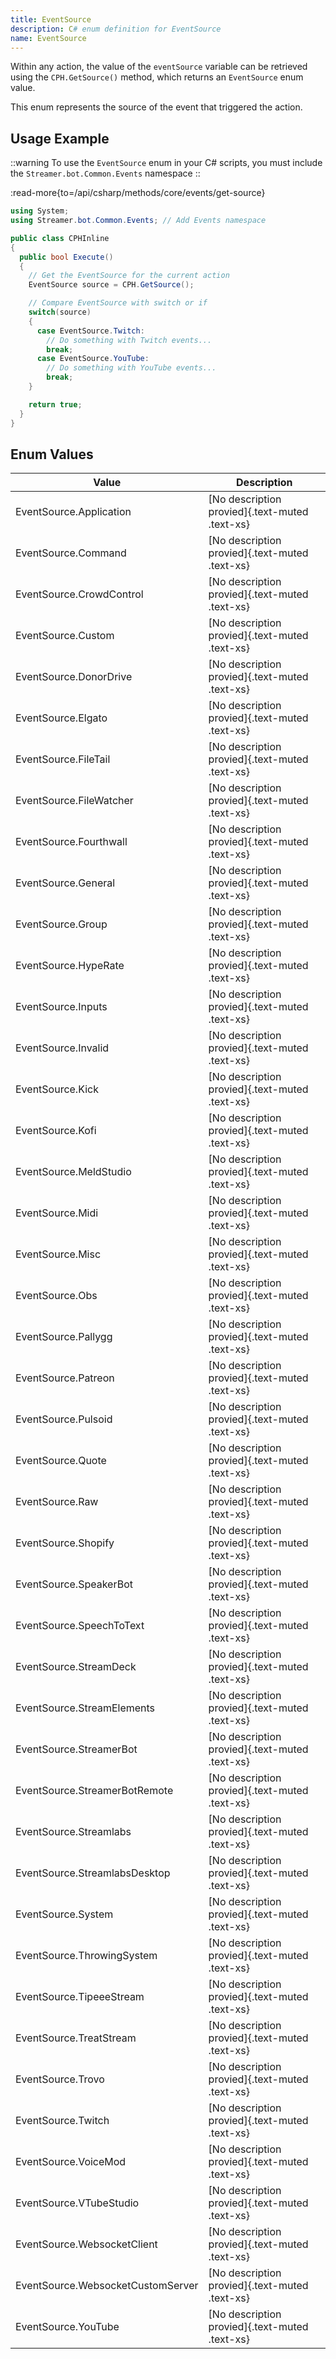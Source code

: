 ```yaml
---
title: EventSource
description: C# enum definition for EventSource
name: EventSource
---
```


Within any action, the value of the `eventSource` variable can be retrieved using the `CPH.GetSource()` method, which returns an `EventSource` enum value.

This enum represents the source of the event that triggered the action.

## Usage Example

::warning
To use the `EventSource` enum in your C# scripts, you must include the `Streamer.bot.Common.Events` namespace
::

:read-more{to=/api/csharp/methods/core/events/get-source}

```csharp
using System;
using Streamer.bot.Common.Events; // Add Events namespace

public class CPHInline
{
  public bool Execute()
  {
    // Get the EventSource for the current action
    EventSource source = CPH.GetSource();

    // Compare EventSource with switch or if
    switch(source)
    {
      case EventSource.Twitch:
        // Do something with Twitch events...
        break;
      case EventSource.YouTube:
        // Do something with YouTube events...
        break;
    }

    return true;
  }
}
```

## Enum Values

| Value                             | Description                                    |
| --------------------------------- | ---------------------------------------------- |
| EventSource.Application           | [No description provied]{.text-muted .text-xs} |
| EventSource.Command               | [No description provied]{.text-muted .text-xs} |
| EventSource.CrowdControl          | [No description provied]{.text-muted .text-xs} |
| EventSource.Custom                | [No description provied]{.text-muted .text-xs} |
| EventSource.DonorDrive            | [No description provied]{.text-muted .text-xs} |
| EventSource.Elgato                | [No description provied]{.text-muted .text-xs} |
| EventSource.FileTail              | [No description provied]{.text-muted .text-xs} |
| EventSource.FileWatcher           | [No description provied]{.text-muted .text-xs} |
| EventSource.Fourthwall            | [No description provied]{.text-muted .text-xs} |
| EventSource.General               | [No description provied]{.text-muted .text-xs} |
| EventSource.Group                 | [No description provied]{.text-muted .text-xs} |
| EventSource.HypeRate              | [No description provied]{.text-muted .text-xs} |
| EventSource.Inputs                | [No description provied]{.text-muted .text-xs} |
| EventSource.Invalid               | [No description provied]{.text-muted .text-xs} |
| EventSource.Kick                  | [No description provied]{.text-muted .text-xs} |
| EventSource.Kofi                  | [No description provied]{.text-muted .text-xs} |
| EventSource.MeldStudio            | [No description provied]{.text-muted .text-xs} |
| EventSource.Midi                  | [No description provied]{.text-muted .text-xs} |
| EventSource.Misc                  | [No description provied]{.text-muted .text-xs} |
| EventSource.Obs                   | [No description provied]{.text-muted .text-xs} |
| EventSource.Pallygg               | [No description provied]{.text-muted .text-xs} |
| EventSource.Patreon               | [No description provied]{.text-muted .text-xs} |
| EventSource.Pulsoid               | [No description provied]{.text-muted .text-xs} |
| EventSource.Quote                 | [No description provied]{.text-muted .text-xs} |
| EventSource.Raw                   | [No description provied]{.text-muted .text-xs} |
| EventSource.Shopify               | [No description provied]{.text-muted .text-xs} |
| EventSource.SpeakerBot            | [No description provied]{.text-muted .text-xs} |
| EventSource.SpeechToText          | [No description provied]{.text-muted .text-xs} |
| EventSource.StreamDeck            | [No description provied]{.text-muted .text-xs} |
| EventSource.StreamElements        | [No description provied]{.text-muted .text-xs} |
| EventSource.StreamerBot           | [No description provied]{.text-muted .text-xs} |
| EventSource.StreamerBotRemote     | [No description provied]{.text-muted .text-xs} |
| EventSource.Streamlabs            | [No description provied]{.text-muted .text-xs} |
| EventSource.StreamlabsDesktop     | [No description provied]{.text-muted .text-xs} |
| EventSource.System                | [No description provied]{.text-muted .text-xs} |
| EventSource.ThrowingSystem        | [No description provied]{.text-muted .text-xs} |
| EventSource.TipeeeStream          | [No description provied]{.text-muted .text-xs} |
| EventSource.TreatStream           | [No description provied]{.text-muted .text-xs} |
| EventSource.Trovo                 | [No description provied]{.text-muted .text-xs} |
| EventSource.Twitch                | [No description provied]{.text-muted .text-xs} |
| EventSource.VoiceMod              | [No description provied]{.text-muted .text-xs} |
| EventSource.VTubeStudio           | [No description provied]{.text-muted .text-xs} |
| EventSource.WebsocketClient       | [No description provied]{.text-muted .text-xs} |
| EventSource.WebsocketCustomServer | [No description provied]{.text-muted .text-xs} |
| EventSource.YouTube               | [No description provied]{.text-muted .text-xs} |
